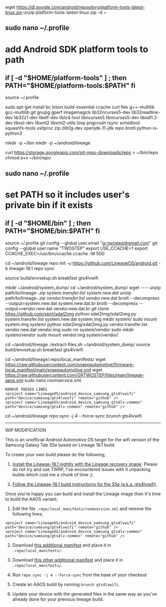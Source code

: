 wget https://dl.google.com/android/repository/platform-tools-latest-linux.zip
unzip platform-tools-latest-linux.zip -d ~

sudo nano ~/.profile
--------------------------------------
# add Android SDK platform tools to path
if [ -d "$HOME/platform-tools" ] ; then
    PATH="$HOME/platform-tools:$PATH"
fi
--------------------------------------

source ~/.profile

sudo apt-get install bc bison build-essential ccache curl flex g++-multilib gcc-multilib git gnupg gperf imagemagick lib32ncurses5-dev lib32readline-dev lib32z1-dev libelf-dev liblz4-tool libncurses5 libncurses5-dev libsdl1.2-dev libssl-dev libxml2 libxml2-utils lzop pngcrush rsync schedtool squashfs-tools xsltproc zip zlib1g-dev openjdk-11-jdk repo brotli python-is-python3

mkdir -p ~/bin
mkdir -p ~/android/lineage

curl https://storage.googleapis.com/git-repo-downloads/repo > ~/bin/repo
chmod a+x ~/bin/repo

sudo nano ~/.profile
--------------------------------------
# set PATH so it includes user's private bin if it exists
if [ -d "$HOME/bin" ] ; then
    PATH="$HOME/bin:$PATH"
fi
--------------------------------------

source ~/.profile
git config --global user.email "gr.twostep@gmail.com"
git config --global user.name "TWOSTEP"
export USE_CCACHE=1
export CCACHE_EXEC=/usr/bin/ccache
ccache -M 50G

cd ~/android/lineage
repo init -u https://github.com/LineageOS/android.git -b lineage-18.1
repo sync

source build/envsetup.sh
breakfast gts4lvwifi

mkdir ~/android/system_dump/
cd ~/android/system_dump/
wget ----
unzip path/to/lineage-*.zip system.transfer.list system.new.dat*
unzip path/to/lineage-*.zip vendor.transfer.list vendor.new.dat*
brotli --decompress --output=system.new.dat system.new.dat.br
brotli --decompress --output=vendor.new.dat vendor.new.dat.br
git clone https://github.com/xpirt/sdat2img
python sdat2img/sdat2img.py system.transfer.list system.new.dat system.img
mkdir system/
sudo mount system.img system/
python sdat2img/sdat2img.py vendor.transfer.list vendor.new.dat vendor.img
sudo rm system/vendor
sudo mkdir system/vendor
sudo mount vendor.img system/vendor/

cd ~/android/lineage
./extract-files.sh ~/android/system_dump/
source build/envsetup.sh
breakfast gts4lvwifi

cd ~/android/lineage/.repo/local_manifests/
wget https://raw.githubusercontent.com/snappautomotive/firmware-local_manifest/main/snappautomotive.xml
wget https://raw.githubusercontent.com/GRTWOSTEP/files/main/lineage-aaos.xml
sudo nano roomservice.xml
```
REMOVE THESES LINES
<project name="LineageOS/android_device_samsung_gts4lvwifi" path="device/samsung/gts4lvwifi" remote="github" />
<project name="LineageOS/android_device_samsung_gts4lv-common" path="device/samsung/gts4lv-common" remote="github" />
```
cd ~/android/lineage
repo sync -j 4 --force-sync
brunch gts4lvwifi


_________________________________________________________________________________________________________________________________________________________________

WIP MODIFICATION


This is an unofficial Android Automotive OS target for the wifi version of the Samsung Galaxy Tab S5e based on
Lineage 18.1 build.

To create your own build please do the following;

1. [Install the Lineage-18.1 nightly with the Lineage recovery image](https://wiki.lineageos.org/devices/gts4lvwifi/install). Please do not try and use TWRP, I've encountered issues with it unpacking builds which cost me a chunk of time ;).

2. [Follow the Lineage-18.1 build instructions for the S5e (a.k.a. gts4lvwifi)](https://wiki.lineageos.org/devices/gts4lvwifi/build).

Once you're happy you can build and install the Lineage image then it's time to build the AAOS variant;

1. Edit the file `.repo/local_manifests/roomservice.xml` and remove the following lines;

```
<project name="LineageOS/android_device_samsung_gts4lvwifi" path="device/samsung/gts4lvwifi" remote="github" />
<project name="LineageOS/android_device_samsung_gts4lv-common" path="device/samsung/gts4lv-common" remote="github" />
```

2. Download [this additional manifest](https://raw.githubusercontent.com/snappautomotive/firmware-local_manifest/main/snappautomotive.xml) and place it in `.repo/local_manifests/`. 

3. Download [this other additional manifest](https://raw.githubusercontent.com/GRTWOSTEP/files/main/lineage-aaos.xml) and place it in `.repo/local_manifests/`. 

4. Run `repo sync -j 4 --force-sync` from the base of your checkout

5. Create an AAOS build by running `brunch gts4lvwifi`.

6. Update your device with the generated files in the same way as you've already done for your previous lineage build.
